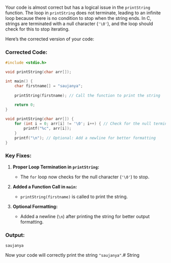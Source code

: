 Your code is almost correct but has a logical issue in the `printString` function. The loop in `printString` does not terminate, leading to an infinite loop because there is no condition to stop when the string ends. In C, strings are terminated with a null character (`'\0'`), and the loop should check for this to stop iterating.

Here’s the corrected version of your code:

### Corrected Code:
```c
#include <stdio.h>

void printString(char arr[]);

int main() {
    char firstname[] = "saujanya";
    
    printString(firstname); // Call the function to print the string
    
    return 0;
}

void printString(char arr[]) {
    for (int i = 0; arr[i] != '\0'; i++) { // Check for the null terminator
        printf("%c", arr[i]);
    }
    printf("\n"); // Optional: Add a newline for better formatting
}
```

### Key Fixes:
1. **Proper Loop Termination in `printString`:**
   - The `for` loop now checks for the null character (`'\0'`) to stop.
   
2. **Added a Function Call in `main`:**
   - `printString(firstname)` is called to print the string.

3. **Optional Formatting:**
   - Added a newline (`\n`) after printing the string for better output formatting.

### Output:
```
saujanya
``` 

Now your code will correctly print the string `"saujanya"`.# String
